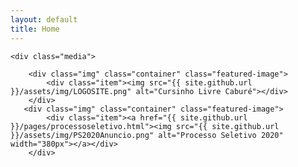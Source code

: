 ```yaml
---
layout: default
title: Home
---
```

<html lang="en">
<body>

<meta property="og:url"                content="http://www.cursinhocabure.org/" />
<meta property="og:type"               content="article" />
<meta property="og:title"              content="Cursinho Livre Caburé - Araraquara/SP" />
<meta property="og:description"        content="Cursinho pré-vestibular popular, totalmente gratuito, que ampara e prepara estudantes de famílias de baixa renda de Araraquara e região" />
<meta property="og:image"              content="http://www.cursinhocabure.org/assets/img/LOGOSITE.png" />

    <div class="media">

        <div class="img" class="container" class="featured-image">
            <div class="item"><img src="{{ site.github.url }}/assets/img/LOGOSITE.png" alt="Cursinho Livre Caburé"></div>
        </div>
	   <div class="img" class="container" class="featured-image">
            <div class="item"><a href="{{ site.github.url }}/pages/processoseletivo.html"><img src="{{ site.github.url }}/assets/img/PS2020Anuncio.png" alt="Processo Seletivo 2020" width="380px"></a></div>
        </div>
  </div>

</body>



</html>